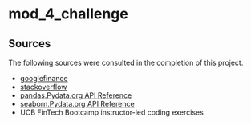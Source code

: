 # mod_4_challenge

## Sources

The following sources were consulted in the completion of this project. 

* [googlefinance](https://support.google.com/docs/answer/3093281?hl=en)
* [stackoverflow](https://stackoverflow.com/questions/46562479/python-pandas-data-frame-creation)
* [pandas.Pydata.org API Reference](https://pandas.pydata.org/docs/reference/index.html)
* [seaborn.Pydata.org API Reference](https://seaborn.pydata.org/api.html)
* UCB FinTech Bootcamp instructor-led coding exercises